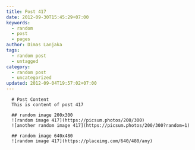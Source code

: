 ```yaml
---
title: Post 417
date: 2012-09-30T15:45:29+07:00
keywords:
  - random
  - post
  - pages
author: Dimas Lanjaka
tags:
  - random post
  - untagged
category:
  - random post
  - uncategorized
updated: 2012-09-04T19:57:02+07:00
---
```


      # Post Content
      This is content of post 417

      ## random image 200x300
      ![random image 417](https://picsum.photos/200/300)
      ![another random image 417](https://picsum.photos/200/300?random=1)

      ## random image 640x480
      ![random image 417](https://placeimg.com/640/480/any)
      